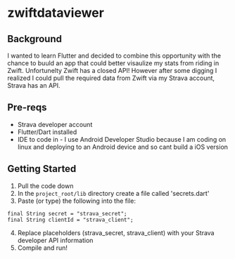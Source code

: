 # zwiftdataviewer

## Background

I wanted to learn Flutter and decided to combine this opportunity with the chance to buuld an app
that could better visaulize my stats from riding in Zwift. Unfortunelty Zwift has a closed API!
However after some digging I realized I could pull the required data from Zwift via my Strava
account, Strava has an API.

## Pre-reqs

- Strava developer account
- Flutter/Dart installed
- IDE to code in - I use Android Developer Studio because I am coding on linux and deploying to an
  Android device and so cant build a iOS version

## Getting Started

1. Pull the code down
2. In the `project_root/lib` directory create a file called 'secrets.dart'
3. Paste (or type) the following into the file:

```
final String secret = "strava_secret";
final String clientId = "strava_client";
```

4. Replace placeholders (strava_secret, strava_client) with your Strava developer API information
5. Compile and run!

